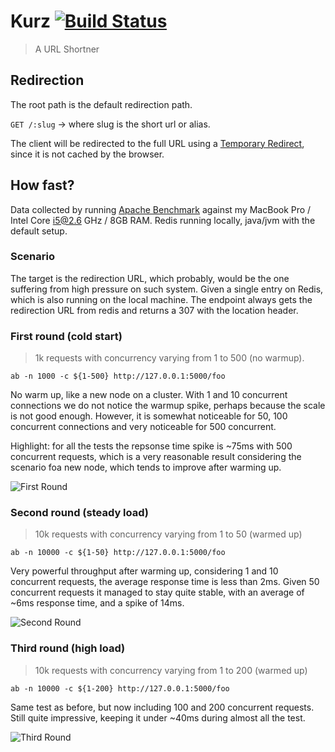 # Kurz [![Build Status](https://travis-ci.org/marceloboeira/kurz.svg?branch=master)](https://travis-ci.org/marceloboeira/kurz)
> A URL Shortner

## Redirection

The root path is the default redirection path.

`GET /:slug` -> where slug is the short url or alias.

The client will be redirected to the full URL using a [Temporary Redirect](https://www.w3.org/Protocols/rfc2616/rfc2616-sec10.html#sec10.3.3), since it is not cached by the browser.


## How fast?

Data collected by running [Apache Benchmark](https://httpd.apache.org/docs/2.4/programs/ab.html) against my MacBook Pro / Intel Core i5@2.6 GHz / 8GB RAM. Redis running locally, java/jvm with the default setup.

### Scenario

The target is the redirection URL, which probably, would be the one suffering from high pressure on such system. Given a single entry on Redis, which is also running on the local machine. The endpoint always gets the redirection URL from redis and returns a 307 with the location header.

### First round (cold start)
> 1k requests with concurrency varying from 1 to 500 (no warmup).

`ab -n 1000 -c ${1-500} http://127.0.0.1:5000/foo`

No warm up, like a new node on a cluster. With 1 and 10 concurrent connections we do not notice the warmup spike, perhaps because the scale is not good enough. However, it is somewhat noticeable for 50, 100 concurrent connections and very noticeable for 500 concurrent.

Highlight: for all the tests the repsonse time spike is ~75ms with 500 concurrent requests, which is a very reasonable result considering the scenario foa new node, which tends to improve after warming up.

![First Round](https://github.com/marceloboeira/kurz/blob/master/docs/benchmark-1k-requests.png?raw=true)

### Second round (steady load)
> 10k requests with concurrency varying from 1 to 50 (warmed up)

`ab -n 10000 -c ${1-50} http://127.0.0.1:5000/foo`

Very powerful throughput after warming up, considering 1 and 10 concurrent requests, the average response time is less than 2ms.
Given 50 concurrent requests it managed to stay quite stable, with an average of ~6ms response time, and a spike of 14ms.

![Second Round](https://github.com/marceloboeira/kurz/blob/master/docs/benchmark-10k-requests-low-stress.png?raw=true)

### Third round (high load)
> 10k requests with concurrency varying from 1 to 200 (warmed up)

`ab -n 10000 -c ${1-200} http://127.0.0.1:5000/foo`

Same test as before, but now including 100 and 200 concurrent requests. Still quite impressive, keeping it under ~40ms during almost all the test.

![Third Round](https://github.com/marceloboeira/kurz/blob/master/docs/benchmark-10k-requests-medium-stress.png?raw=true)
